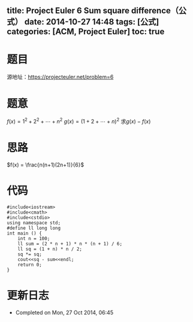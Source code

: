 title: Project Euler 6 Sum square difference（公式）
date: 2014-10-27 14:48
tags: [公式]
categories: [ACM, Project Euler]
toc: true
---
# 题目	
源地址：https://projecteuler.net/problem=6

# 题意
$f(x) = 1^2 + 2^2 + \cdots + n^2$
$g(x) = (1 + 2 + \cdots + n)^2$
求$g(x)-f(x)$

# 思路
$f(x) = \frac{n(n+1)(2n+1)}{6}$
<!--more-->

# 代码
```
#include<iostream>
#include<cmath>
#include<cstdio>
using namespace std;
#define ll long long
int main () {
    int n = 100;
    ll sum = (2 * n + 1) * n * (n + 1) / 6;
    ll sq = (1 + n) * n / 2;
    sq *= sq;
    cout<<sq - sum<<endl;
    return 0;
}
```

# 更新日志
- Completed on Mon, 27 Oct 2014, 06:45
